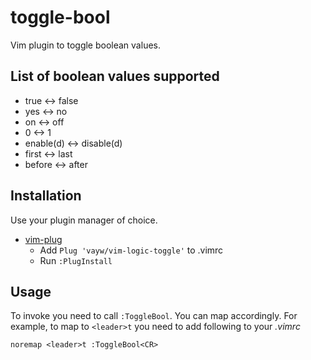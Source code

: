 # toggle-bool

Vim plugin to toggle boolean values.


## List of boolean values supported

- true <-> false
- yes <-> no
- on <-> off
- 0 <-> 1
- enable(d) <-> disable(d)
- first <-> last
- before <-> after


## Installation

Use your plugin manager of choice.

- [vim-plug](https://github.com/junegunn/vim-plug)
  - Add `Plug 'vayw/vim-logic-toggle'` to .vimrc
  - Run `:PlugInstall`


## Usage

To invoke you need to call `:ToggleBool`. You can map accordingly.
For example, to map to `<leader>t` you need to add following to your *.vimrc*

    noremap <leader>t :ToggleBool<CR>
